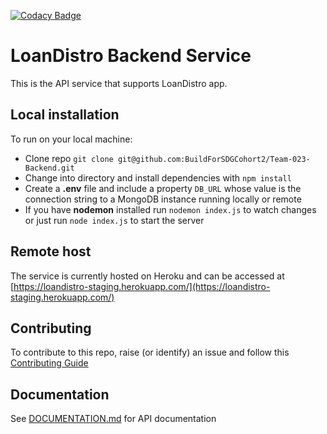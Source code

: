 [![Codacy Badge](https://api.codacy.com/project/badge/Grade/6fbc6541da104a708987368ebe42a659)](https://app.codacy.com/gh/BuildForSDGCohort2/Team-023-Backend?utm_source=github.com&utm_medium=referral&utm_content=BuildForSDGCohort2/Team-023-Backend&utm_campaign=Badge_Grade_Settings)

# LoanDistro Backend Service

This is the API service that supports LoanDistro app.

## Local installation
To run on your local machine:
* Clone repo `git clone git@github.com:BuildForSDGCohort2/Team-023-Backend.git`
* Change into directory and install dependencies with `npm install`
* Create a **.env** file and include a property `DB_URL` whose value is the connection string to a MongoDB instance running locally or remote
* If you have **nodemon** installed run `nodemon index.js` to watch changes or just run `node index.js` to start the server

## Remote host
The service is currently hosted on Heroku and can be accessed at [https://loandistro-staging.herokuapp.com/](https://loandistro-staging.herokuapp.com/)

## Contributing
To contribute to this repo, raise (or identify) an issue and follow this [Contributing Guide](https://github.com/BuildForSDGCohort2/Team-023-Frontend/blob/develop/CONTRIBUTING.md)

## Documentation
See [DOCUMENTATION.md](https://github.com/BuildForSDGCohort2/Team-023-Backend/blob/develop/DOCUMENTATION.md) for API documentation